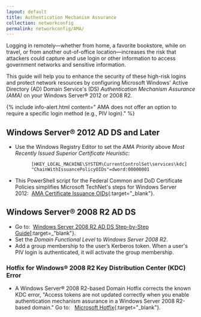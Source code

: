 ```yaml
---
layout: default
title: Authentication Mechanism Assurance
collection: networkconfig
permalink: networkconfig/AMA/
---
```


Logging in remotely&mdash;whether from home, a favorite bookstore, while on travel, or from another out-of-office location&mdash;increases the risk that attackers could capture and use login or other information to access government networks and sensitive information. 

This guide will help you to enhance the security of these high-risk logins and protect network resources by configuring Microsoft Windows' Active Directory (AD) Domain Service's (DS) _Authentication Mechanism Assurance (AMA)_ on your Windows Server® 2012 or 2008 R2.<!--How does AMA protects users and government systems from attackers?-->

{% include info-alert.html content=" AMA does not offer an option to require a specific login method (e.g., PIV login)." %}

## Windows Server® 2012 AD DS and Later

* Use the Windows Registry Editor to set the _AMA Priority_ above _Most Recently Issued Superior Certificate Heuristic_:

            [HKEY_LOCAL_MACHINE\SYSTEM\CurrentControlSet\services\kdc]
            "ChainWithIssuancePolicyOIDs"=dword:00000001

* This PowerShell script for the Federal Common and DoD Certificate Policies simplifies Microsoft TechNet's steps for Windows Server 2012:&nbsp;&nbsp;[AMA Certificate Issuance OIDs](https://github.com/GSA/ficam-scripts/blob/auth-mech-assurance/_AMA/CertificateIssuanceOIDs.ps1.txt){:target="_blank"}.

## Windows Server® 2008 R2 AD DS

* Go to:&nbsp;&nbsp;[Windows Server 2008 R2 AD DS Step-by-Step Guide](https://technet.microsoft.com/en-us/library/dd378897(v=WS.10).aspx)[:target=_"blank"}.
* Set the _Domain Functional Level_ to _Windows Server 2008 R2_.
* Add a group membership to the user’s Kerberos token. When a user's PIV login is authenticated, it will activate the group membership.

### Hotfix for Windows® 2008 R2 Key Distribution Center (KDC) Error

* A Windows Server® 2008 R2-based Domain Hotfix corrects the known KDC error, "Access tokens are not updated correctly when you enable authentication mechanism assurance in a Windows Server 2008 R2-based domain." Go to:&nbsp;&nbsp; [Microsoft Hotfix](http://support.microsoft.com/kb/2771254){:target="_blank"}. 

